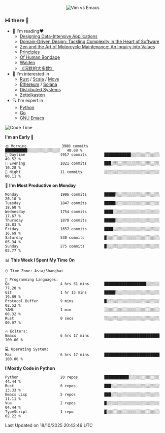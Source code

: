 <p align="center">
    <img src="https://gist.githubusercontent.com/coldnight/e696baffb094e71c96cb302118878eae/raw/40ea5053a6f66cc65f90f437e4173497da225958/banner.gif" alt="Vim vs Emacs" />
</p>

### Hi there 👋

- 📖 I'm reading❤️
    + [Designing Data-Intensive Applications](https://www.oreilly.com/library/view/designing-data-intensive-applications/9781491903063/)
    + [Domain-Driven Design: Tackling Complexity in the Heart of Software](https://www.dddcommunity.org/book/evans_2003/)
    + [Zen and the Art of Motorcycle Maintenance: An Inquiry into Values](https://en.wikipedia.org/wiki/Zen_and_the_Art_of_Motorcycle_Maintenance)
    + [Principles](https://www.principles.com/)
    + [Of Human Bondage](https://en.wikipedia.org/wiki/Of_Human_Bondage)
    + [Walden](https://en.wikipedia.org/wiki/Walden)
    + [《沉默的大多数》](https://en.wikipedia.org/wiki/Silent_majority)
- 🌱 I'm interested in
    + [Rust](https://www.rust-lang.org/) / [Scala](https://www.scala-lang.org/) / [Move](https://github.com/move-language/move/)
    + [Ethereum](https://ethereum.org/en/) / [Solana](https://solana.com/)
	+ [Distributed Systems](https://www.linuxzen.com/notes/topics/20200320174417_%E5%88%86%E5%B8%83%E5%BC%8F/)
	+ [Zettelkasten](https://www.linuxzen.com/notes/notes/20220120080920-slip_box/)
- 🔍 I'm expert in
    + [Python](https://www.python.org/)
    + [Go](https://go.dev/)
    + [GNU Emacs](https://www.gnu.org/software/emacs/)

<!--START_SECTION:waka-->
![Code Time](http://img.shields.io/badge/Code%20Time-3%2C459%20hrs%2029%20mins-blue)

**I'm an Early 🐤** 

```text
🌞 Morning                3980 commits        ██████████░░░░░░░░░░░░░░░   40.08 % 
🌆 Daytime                4917 commits        ████████████░░░░░░░░░░░░░   49.52 % 
🌃 Evening                1021 commits        ███░░░░░░░░░░░░░░░░░░░░░░   10.28 % 
🌙 Night                  11 commits          ░░░░░░░░░░░░░░░░░░░░░░░░░   00.11 % 
```
📅 **I'm Most Productive on Monday** 

```text
Monday                   1996 commits        █████░░░░░░░░░░░░░░░░░░░░   20.10 % 
Tuesday                  1847 commits        █████░░░░░░░░░░░░░░░░░░░░   18.60 % 
Wednesday                1754 commits        ████░░░░░░░░░░░░░░░░░░░░░   17.67 % 
Thursday                 1870 commits        █████░░░░░░░░░░░░░░░░░░░░   18.83 % 
Friday                   1657 commits        ████░░░░░░░░░░░░░░░░░░░░░   16.69 % 
Saturday                 530 commits         █░░░░░░░░░░░░░░░░░░░░░░░░   05.34 % 
Sunday                   275 commits         █░░░░░░░░░░░░░░░░░░░░░░░░   02.77 % 
```


📊 **This Week I Spent My Time On** 

```text
🕑︎ Time Zone: Asia/Shanghai

💬 Programming Languages: 
Go                       4 hrs 51 mins       ███████████████████░░░░░░   77.20 % 
Git                      1 hr 15 mins        █████░░░░░░░░░░░░░░░░░░░░   19.89 % 
Protocol Buffer          9 mins              █░░░░░░░░░░░░░░░░░░░░░░░░   02.52 % 
YAML                     1 min               ░░░░░░░░░░░░░░░░░░░░░░░░░   00.32 % 
Rust                     0 secs              ░░░░░░░░░░░░░░░░░░░░░░░░░   00.07 % 

🔥 Editors: 
Emacs                    6 hrs 17 mins       █████████████████████████   100.00 % 

💻 Operating System: 
Mac                      6 hrs 17 mins       █████████████████████████   100.00 % 
```

**I Mostly Code in Python** 

```text
Python                   20 repos            ███████████░░░░░░░░░░░░░░   44.44 % 
Rust                     6 repos             ███░░░░░░░░░░░░░░░░░░░░░░   13.33 % 
Emacs Lisp               5 repos             ███░░░░░░░░░░░░░░░░░░░░░░   11.11 % 
Vue                      2 repos             █░░░░░░░░░░░░░░░░░░░░░░░░   04.44 % 
TypeScript               1 repo              █░░░░░░░░░░░░░░░░░░░░░░░░   02.22 % 
```




 Last Updated on 18/10/2025 20:42:46 UTC
<!--END_SECTION:waka-->
